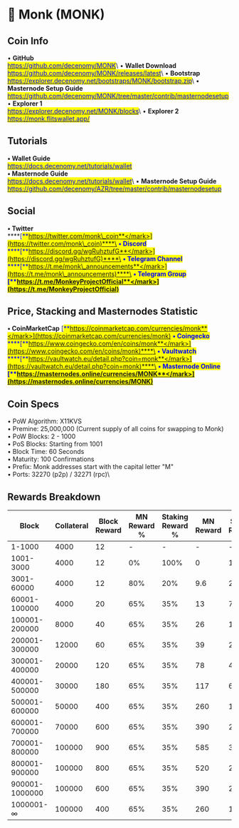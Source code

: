# 🔸 Monk (MONK)

## Coin Info

• **GitHub**\
[<mark style="color:blue;">https://github.com/decenomy/MONK</mark>](https://github.com/decenomy/MONK)<mark style="color:blue;"></mark>\ <mark style="color:blue;"></mark>• **Wallet Download**\
[<mark style="color:blue;">https://github.com/decenomy/MONK/releases/latest</mark>](https://github.com/decenomy/MONK/releases/latest)<mark style="color:blue;"></mark>\ <mark style="color:blue;"></mark>• **Bootstrap**\
[<mark style="color:blue;">https://explorer.decenomy.net/bootstraps/MONK/bootstrap.zip</mark>](https://explorer.decenomy.net/bootstraps/MONK/bootstrap.zip)<mark style="color:blue;"></mark>\ <mark style="color:blue;"></mark>• **Masternode Setup Guide**\
[<mark style="color:blue;">https://github.com/decenomy/MONK/tree/master/contrib/masternodesetup</mark>](https://github.com/decenomy/MONK/tree/master/contrib/masternodesetup)\
• **Explorer 1** \
[<mark style="color:blue;">https://explorer.decenomy.net/MONK/blocks</mark>](https://explorer.decenomy.net/MONK/blocks)<mark style="color:blue;"></mark>\ <mark style="color:blue;"></mark>• **Explorer 2**\
[<mark style="color:blue;">https://monk.flitswallet.app/</mark>](https://monk.flitswallet.app/)<mark style="color:blue;"></mark>

## Tutorials

**• Wallet Guide**\
[<mark style="color:blue;">https://docs.decenomy.net/tutorials/wallet</mark>](../tutorials/wallet/)\
**• Masternode Guide**\
[<mark style="color:blue;">https://docs.decenomy.net/tutorials/wallet</mark>](../tutorials/wallet/)<mark style="color:blue;"></mark>\ <mark style="color:blue;"></mark>• **Masternode Setup Guide**\
[<mark style="color:blue;">https://github.com/decenomy/AZR/tree/master/contrib/masternodesetup</mark>](https://github.com/decenomy/AZR/tree/master/contrib/masternodesetup)

## Social

**• Twitter**\
****[<mark style="color:blue;">**https://twitter.com/monk\_coin**</mark>](https://twitter.com/monk\_coin)****\
**• Discord**\
****[<mark style="color:blue;">**https://discord.gg/wgRuhztufG**</mark>](https://discord.gg/wgRuhztufG)****\
**• Telegram Channel**\
****[<mark style="color:blue;">**https://t.me/monk\_announcements**</mark>](https://t.me/monk\_announcements)****\
**• Telegram Group**\
****[<mark style="color:blue;">**https://t.me/MonkeyProjectOfficial**</mark>](https://t.me/MonkeyProjectOfficial)<mark style="color:blue;">****</mark>

## Price, Stacking and Masternodes Statistic

**• CoinMarketCap**                                         [<mark style="color:blue;">**https://coinmarketcap.com/currencies/monk**</mark>](https://coinmarketcap.com/currencies/monk)                                                                                **• Coingecko**\
****[<mark style="color:blue;">**https://www.coingecko.com/en/coins/monk**</mark>](https://www.coingecko.com/en/coins/monk)****\
**• Vaultwatch**\
****[<mark style="color:blue;">**https://vaultwatch.eu/detail.php?coin=monk**</mark>](https://vaultwatch.eu/detail.php?coin=monk)****\
**• Masternode Online**\
****[<mark style="color:blue;">**https://masternodes.online/currencies/MONK**</mark>](https://masternodes.online/currencies/MONK)<mark style="color:blue;">****</mark>

## Coin Specs

• PoW Algorithm: X11KVS\
• Premine: 25,000,000 (Current supply of all coins for swapping to Monk)\
• PoW Blocks: 2 - 1000\
• PoS Blocks: Starting from 1001\
• Block Time: 60 Seconds\
• Maturity: 100 Confirmations\
• Prefix: Monk addresses start with the capital letter "M"\
• Ports: 32270 (p2p) / 32271 (rpc)\


## Rewards Breakdown

| Block          | Collateral | Block Reward | MN Reward % | Staking Reward % | MN Reward | Staker Reward |
| -------------- | ---------- | ------------ | ----------- | ---------------- | --------- | ------------- |
| 1-1000         | 4000       | 12           | -           | -                | -         | -             |
| 1001-3000      | 4000       | 12           | 0%          | 100%             | 0         | 12            |
| 3001-60000     | 4000       | 12           | 80%         | 20%              | 9.6       | 2.4           |
| 60001-100000   | 4000       | 20           | 65%         | 35%              | 13        | 7             |
| 100001-200000  | 8000       | 40           | 65%         | 35%              | 26        | 14            |
| 200001-300000  | 12000      | 60           | 65%         | 35%              | 39        | 21            |
| 300001-400000  | 20000      | 120          | 65%         | 35%              | 78        | 42            |
| 400001-500000  | 30000      | 180          | 65%         | 35%              | 117       | 63            |
| 500001-600000  | 50000      | 400          | 65%         | 35%              | 260       | 140           |
| 600001-700000  | 70000      | 600          | 65%         | 35%              | 390       | 210           |
| 700001-800000  | 100000     | 900          | 65%         | 35%              | 585       | 315           |
| 800001-900000  | 100000     | 800          | 65%         | 35%              | 520       | 280           |
| 900001-1000000 | 100000     | 600          | 65%         | 35%              | 390       | 210           |
| 1000001-∞      | 100000     | 400          | 65%         | 35%              | 260       | 140           |
